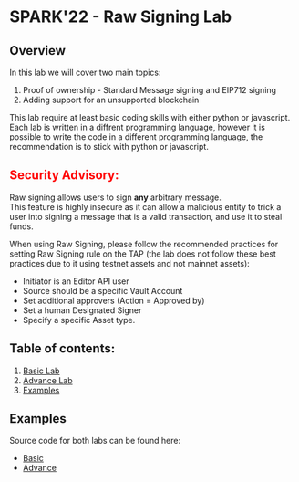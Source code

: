 # SPARK'22 - Raw Signing Lab

## Overview
In this lab we will cover two main topics:
1. Proof of ownership - Standard Message signing and EIP712 signing
2. Adding support for an unsupported blockchain

This lab require at least basic coding skills with either python or javascript.<br>
Each lab is written in a diffrent programming language, however it is possible to write the code in a different programming language, the recommendation is to stick with python or javascript.<br>

## <span style="color:red">Security Advisory:</span>
Raw signing allows users to sign **any** arbitrary message.<br>
This feature is highly insecure as it can allow a malicious entity to trick a user into signing a message that is a valid transaction, and use it to steal funds.

When using Raw Signing, please follow the recommended practices for setting Raw Signing rule on the TAP (the lab does not follow these best practices due to it using testnet assets and not mainnet assets):
* Initiator is an Editor API user
* Source should be a specific Vault Account
* Set additional approvers (Action = Approved by)
* Set a human Designated Signer
* Specify a specific Asset type.

## Table of contents:
1. [Basic Lab](Basic.md#raw-signing-lab---basic)
2. [Advance Lab](Advance.md#raw-signing-lab---advance)
3. [Examples](#examples)

## Examples
Source code for both labs can be found here:<br>
- [Basic](examples/basic.js)
- [Advance](examples/advance.py)